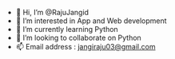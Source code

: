 - 👋 Hi, I’m @RajuJangid
- 👀 I’m interested in App and Web development
- 🌱 I’m currently learning Python
- 💞️ I’m looking to collaborate on Python
- 📫 Email address : jangiraju03@gmail.com

<!---
RajuJangid/RajuJangid is a ✨ special ✨ repository because its `README.md` (this file) appears on your GitHub profile.
You can click the Preview link to take a look at your changes.
--->
